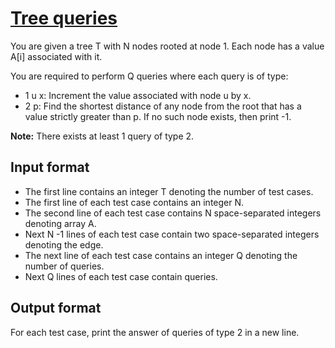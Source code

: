# [Tree queries][link]

You are given a tree T with N nodes rooted at node 1. Each node has a value A[i] associated with it.

You are required to perform Q queries where each query is of type:

- 1 u x: Increment the value associated with node u by x.
- 2 p: Find the shortest distance of any node from the root that has a value strictly greater than p. If no such node exists, then print -1.

**Note:** There exists at least 1 query of type 2.

## Input format

- The first line contains an integer T denoting the number of test cases.
- The first line of each test case contains an integer N.
- The second line of each test case contains N space-separated integers denoting array A.
- Next N -1 lines of each test case contain two space-separated integers denoting the edge.
- The next line of each test case contains an integer Q denoting the number of queries.
- Next Q lines of each test case contain queries.

## Output format

For each test case, print the answer of queries of type 2 in a new line.

[link]: https://www.hackerearth.com/practice/data-structures/advanced-data-structures/segment-trees/practice-problems/algorithm/tree-queries-4-044903fe/
